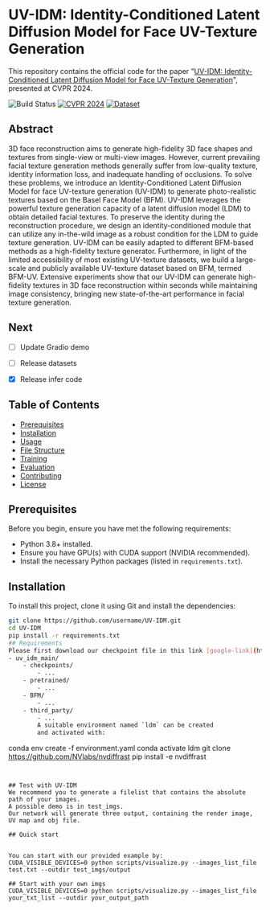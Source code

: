 # UV-IDM: Identity-Conditioned Latent Diffusion Model for Face UV-Texture Generation

This repository contains the official code for the paper "[UV-IDM: Identity-Conditioned Latent Diffusion Model for Face UV-Texture Generation](https://openaccess.thecvf.com/content/CVPR2024/papers/Li_UV-IDM_Identity-Conditioned_Latent_Diffusion_Model_for_Face_UV-Texture_Generation_CVPR_2024_paper.pdf)", presented at CVPR 2024.

![Build Status](https://img.shields.io/badge/build-passing-brightgreen.svg)
[![CVPR 2024](https://img.shields.io/badge/CVPR-2024-red.svg)](https://openaccess.thecvf.com/content/CVPR2024/papers/Li_UV-IDM_Identity-Conditioned_Latent_Diffusion_Model_for_Face_UV-Texture_Generation_CVPR_2024_paper.pdf)
[![Dataset](https://img.shields.io/badge/Dataset-Coming_Soon-lightgrey.svg)](#)



## Abstract

3D face reconstruction aims to generate high-fidelity 3D face shapes and textures from single-view or multi-view images. However, current prevailing facial texture generation methods generally suffer from low-quality texture, identity information loss, and inadequate handling of occlusions. To solve these problems, we introduce an Identity-Conditioned Latent Diffusion Model for face UV-texture generation (UV-IDM) to generate photo-realistic textures based on the Basel Face Model (BFM). UV-IDM leverages the powerful texture generation capacity of a latent diffusion model (LDM) to obtain detailed facial textures. To preserve the identity during the reconstruction procedure, we design an identity-conditioned module that can utilize any in-the-wild image as a robust condition for the LDM to guide texture generation. UV-IDM can be easily adapted to different BFM-based methods as a high-fidelity texture generator. Furthermore, in light of the limited accessibility of most existing UV-texture datasets, we build a large-scale and publicly available UV-texture dataset based on BFM, termed BFM-UV. Extensive experiments show that our UV-IDM can generate high-fidelity textures in 3D face reconstruction within seconds while maintaining image consistency, bringing new state-of-the-art performance in facial texture generation.



## Next

- [ ] Update Gradio demo
- [ ] Release datasets
- [x] Release infer code


## Table of Contents
- [Prerequisites](#prerequisites)
- [Installation](#installation)
- [Usage](#usage)
- [File Structure](#file-structure)
- [Training](#training)
- [Evaluation](#evaluation)
- [Contributing](#contributing)
- [License](#license)

## Prerequisites

Before you begin, ensure you have met the following requirements:
* Python 3.8+ installed.
* Ensure you have GPU(s) with CUDA support (NVIDIA recommended).
* Install the necessary Python packages (listed in `requirements.txt`).

## Installation

To install this project, clone it using Git and install the dependencies:

```bash
git clone https://github.com/username/UV-IDM.git
cd UV-IDM
pip install -r requirements.txt
## Requirements
Please first download our checkpoint file in this link [google-link](https://drive.google.com/drive/folders/1ZgKWL_7aFnSUiCZTt6YVCT3oSxwBwTEn?usp=sharing), and place them in the folder.
- uv_idm_main/
    - checkpoints/
        - ...
    - pretrained/
        - ...
    - BFM/
        - ...
    - third_party/
        - ...
        A suitable environment named `ldm` can be created
        and activated with:

```
conda env create -f environment.yaml
conda activate ldm
git clone https://github.com/NVlabs/nvdiffrast
pip install -e nvdiffrast
```


## Test with UV-IDM
We recommend you to generate a filelist that contains the absolute path of your images.
A possible demo is in test_imgs.
Our network will generate three output, containing the render image, UV map and obj file.

## Quick start


You can start with our provided example by:
CUDA_VISIBLE_DEVICES=0 python scripts/visualize.py --images_list_file test.txt --outdir test_imgs/output

## Start with your own imgs
CUDA_VISIBLE_DEVICES=0 python scripts/visualize.py --images_list_file your_txt_list --outdir your_output_path



